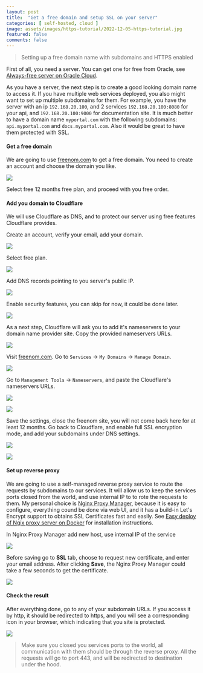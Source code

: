 ```yaml
---
layout: post
title:  "Get a free domain and setup SSL on your server"
categories: [ self-hosted, cloud ]
image: assets/images/https-tutorial/2022-12-05-https-tutorial.jpg
featured: false
comments: false
---
```


> Setting up a free domain name with subdomains and HTTPS enabled

First of all, you need a server. You can get one for free from Oracle, see [Always-free server on Oracle Cloud](../oracle-cloud-free-server).

As you have a server, the next step is to create a good looking domain name to access it. If you have multiple web services deployed, you also might want to set up multiple subdomains for them. For example, you have the server with an ip `192.168.20.100`, and 2 services `192.168.20.100:8080` for your api, and `192.168.20.100:9000` for documentation site. It is much better to have a domain name `myportal.com` with the following subdomains: `api.myportal.com` and `docs.myportal.com`. Also it would be great to have them protected with SSL.

#### Get a free domain

We are going to use [freenom.com](https://freenom.com) to get a free domain. You need to create an account and choose the domain you like.

![](../assets/images/https-tutorial/freenom-1.png)

Select free 12 months free plan, and proceed with you free order.

#### Add you domain to Cloudflare

We will use Cloudflare as DNS, and to protect our server using free features Cloudflare provides. 

Create an account, verify your email, add your domain.

![](../assets/images/https-tutorial/cloudflare-1.png)

Select free plan.

![](../assets/images/https-tutorial/cloudflare-2.png)

Add DNS records pointing to you server's public IP.

![](../assets/images/https-tutorial/cloudflare-3.png)

Enable security features, you can skip for now, it could be done later.

![](../assets/images/https-tutorial/cloudflare-5.png)

As a next step, Cloudflare will ask you to add it's nameservers to your domain name provider site. Copy the provided nameservers URLs.

![](../assets/images/https-tutorial/cloudflare-4.png)

Visit [freenom.com](https://freenom.com). Go to `Services` -> `My Domains` -> `Manage Domain`.

![](../assets/images/https-tutorial/freenom-4.png)

Go to `Management Tools` -> `Nameservers`, and paste the Cloudflare's nameservers URLs.

![](../assets/images/https-tutorial/freenom-5.png)

![](../assets/images/https-tutorial/freenom-6.png)

Save the settings, close the freenom site, you will not come back here for at least 12 months. Go back to Cloudflare, and enable full SSL encryption mode, and add your subdomains under DNS settings.

![](../assets/images/https-tutorial/cloudflare-6.png)

![](../assets/images/https-tutorial/cloudflare-7.png)


#### Set up reverse proxy

We are going to use a self-managed reverse prosy service to route the requests by subdomains to our services. It will allow us to keep the services ports closed from the world, and use internal IP to to rote the requests to them. My personal choice is [Nginx Proxy Manager](https://nginxproxymanager.com/), because it is easy to configure, everything cound be done via web UI, and it has a build-in Let's Encrypt support to obtains SSL Certificates fast and easily. See [Easy deploy of Ngix proxy server on Docker](../nginx-proxy-manager) for installation instructions.

In Nginx Proxy Manager add new host, use internal IP of the service

![](../assets/images/https-tutorial/proxy-1.png)

Before saving go to **SSL** tab, choose to request new certificate, and enter your email address. After clicking **Save**, the Nginx Proxy Manager could take a few seconds to get the certificate.

![](../assets/images/https-tutorial/proxy-2.png)


#### Check the result

After everything done, go to any of your subdomain URLs. If you access it by http, it should be redirected to https, and you will see a corresponding icon in your browser, which indicating that you site is protected.

![](../assets/images/https-tutorial/https-1.png)

> Make sure you closed you services ports to the world, all communication with them should be through the reverse proxy. All the requests will go to port 443, and will be redirected to destination under the hood.

